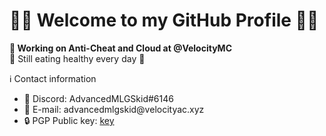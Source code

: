<h1>👋🏼 Welcome to my GitHub Profile 👋🏼</h1>

<b>🔨 Working on Anti-Cheat and Cloud at @VelocityMC</b>
<br>
<span>🍔 Still eating healthy every day 🍟</span>

<span>ℹ️ Contact information</span>
<ul>
  <li>💬 Discord: AdvancedMLGSkid#6146</li>
  <li>📧 E-mail: advancedmlgskid@velocityac.xyz</li>
  <li>🔒 PGP Public key: <a href="https://github.com/AdvancedMLGSkid/AdvancedMLGSkid/pgp_key">key</a></li>
</ul>



<!--
**AdvancedMLGSkid/AdvancedMLGSkid** is a ✨ _special_ ✨ repository because its `README.md` (this file) appears on your GitHub profile.
### Hi there 👋
Here are some ideas to get you started:

- 🔭 I’m currently working on ...
- 🌱 I’m currently learning ...
- 👯 I’m looking to collaborate on ...
- 🤔 I’m looking for help with ...
- 💬 Ask me about ...
- 📫 How to reach me: ...
- 😄 Pronouns: ...
- ⚡ Fun fact: ...
-->
